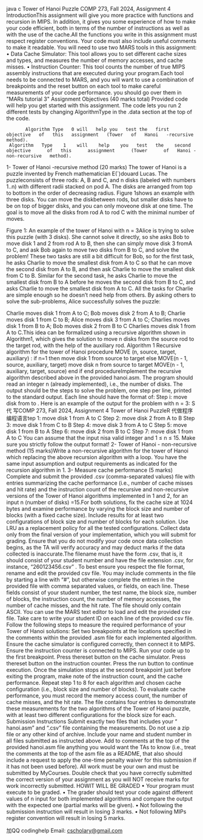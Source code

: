 java c Tower of Hanoi Puzzle COMP 273, Fall 2024, Assignment 4 IntroductionThis assignment will give you more practice with functions and recursion in MIPS. In addition, it gives you some experience of how to make your code efficient, both in terms of the number of instructions as well as with the use of the cache.All the functions you write in this assignment must respect register conventions. Your code must also include useful comments to make it readable. You will need to use two MARS tools in this assignment: • Data Cache Simulator: This tool allows you to set different cache sizes and types, and measures the number of memory accesses, and cache misses. • Instruction Counter: This tool counts the number of true MIPS assembly instructions that are executed during your program.Each tool needs to be connected to MARS, and you will want to use a combination of breakpoints and the reset button on each tool to make careful measurements of your code performance. you should go over them in "MARs tutorial 3" Assignment Objectives (40 marks total) Provided code will help you get started with this assignment. The code lets you run 2 different tests by changing AlgorithmType in the .data section at the top of the code.

           Algorithm Type   0 will   help you   test the   first   objective   of   this   assignment   (Tower   of   Hanoi   -recursive   method).
     Algorithm   Type    1    will    help    you   test   the    second    objective      of   this      assignment      (Tower      of   Hanoi -non-recursive   method).
1- Tower of Hanoi -recursive method (20 marks) The tower of Hanoi is a puzzle invented by French mathematician E(´)douard Lucas. The puzzleconsists of three rods: A, B and C, and n disks (labeled with numbers 1..n) with different radii stacked on pod A. The disks are arranged from top to bottom in the order of decreasing radius. Figure 1shows an example with three disks. You can move the diskbetween rods, but smaller disks have to be on top of bigger disks, and you can only moveone disk at one time. The goal is to move all the disks from rod A to rod C with the minimal number of moves.

Figure 1: An example of the tower of Hanoi with n = 3Alice is trying to solve this puzzle (with 3 disks). She cannot solve it directly, so she asks Bob to move disk 1 and 2 from rod A to B, then she can simply move disk 3 fromA to C, and ask Bob again to move two disks from B to C, and solve the problem! These two tasks are still a bit difficult for Bob, so for the first task, he asks Charlie to move the smallest disk from A to C so that he can move the second disk from A to B, and then ask Charlie to move the smallest disk from C to B. Similar for the second task, he asks Charlie to move the smallest disk from B to A before he moves the second disk from B to C, and asks Charlie to move the smallest disk from A to C. All the tasks for Charlie are simple enough so he doesn’t need help from others. By asking others to solve the sub-problems, Alice successfully solves the puzzle:

Charlie moves disk 1 from A to C;
 Bob   moves   disk   2   from A   to   B;
Charlie moves disk 1 from C to B;
Alice moves disk 3 from A to C;
Charlies moves disk 1 from B to A;
 Bob   moves   disk   2   from   B   to   C
Charlies moves disk 1 from A to C.This idea can be formalized using a recursive algorithm shown in Algorithm1, which gives the solution to move n disks from the source rod to the target rod, with the help of the auxiliary rod. Algorithm 1 Recursive algorithm for the tower of Hanoi procedure MOVE (n, source, target, auxiliary) : if n=1 then move disk 1 from source to target else MOVE(n - 1, source, auxiliary, target) move disk n from source to target MOVE(n - 1, auxiliary, target, source) end if end procedureImplement the recursive algorithm described above in the provided hanoi.asm. The program should read an integer n (already implemented), i.e., the number of disks. The output should be the steps to solve the problem, one step per line, printed to the standard output. Each line should have the format of:
Step i: move disk from to . Here is an example of the output for the problem with n = 3: S代 写COMP 273, Fall 2024, Assignment 4 Tower of Hanoi PuzzleR 代做程序编程语言tep 1: move disk 1 from A to C Step 2: move disk 2 from A to B Step 3: move disk 1 from C to B Step 4: move disk 3 from A to C Step 5: move disk 1 from B to A Step 6: move disk 2 from B to C Step 7: move disk 1 from A to C You can assume that the input nisa valid integer and 1 ≤ n ≤ 15. Make sure you strictly follow the output format! 2- Tower of Hanoi - non-recursive method (15 marks)Write a non-recursive algorithm for the tower of Hanoi which replacing the above recursion algorithm with a loop. You have the same input assumption and output requirements as indicated for the recursion algorithm in 1. 3- Measure cache performance (5 marks) Complete and submit the provided .csv (comma-separated values) file with entries summarizing the cache performance (i.e., number of cache misses and hit rate) and the instruction count of the recursive and non-recursive versions of the Tower of Hanoi algorithms implemented in 1 and 2, for an input n (number of disks) =15.For both solutions, fix the cache size at 1024 bytes and examine performance by varying the block size and number of blocks (with a fixed cache size). Include results for at least two configurations of block size and number of blocks for each solution. Use LRU as a replacement policy for all the tested configurations. Collect data only from the final version of your implementation, which you will submit for grading. Ensure that you do not modify your code once data collection begins, as the TA will verify accuracy and may deduct marks if the data collected is inaccurate.The filename must have the form .csv, that is, it should consist of your student number and have the file extension .csv, for instance, “260123456.csv” . To best ensure you respect the file format, rename and edit the provided csv file. You may include comments in the file by starting a line with “#”, but otherwise complete the entries in the provided file with comma separated values, or fields, on each line. These fields consist of your student number, the test name, the block size, number of blocks, the instruction count, the number of memory accesses, the number of cache misses, and the hit rate. The file should only contain ASCII. You can use the MARS text editor to load and edit the provided csv file. Take care to write your student ID on each line of the provided csv file. Follow the following steps to measure the required performance of your Tower of Hanoi solutions:
     Set two   breakpoints   at the   locations   specified   in the   comments   within the   provided   .asm   file for   each   implemented algorithm.
     Ensure the   cache   simulator   is   configured   correctly, then   connect   it   to   MIPS.
     Ensure the   instruction   counter   is   connected   to   MIPS.
          Run your code   up to the   first   breakpoint.
     Press   thereset   button   on   the   cache   simulator.
     Press   thereset   button   on   the   instruction   counter.
          Press the run   button to continue   execution.
     Once the simulation   stops   at the   second   breakpoint just   before   exiting the   program,   make   note of the   instruction   count, and the cache   performance.
     Repeat step   1 to   8   for   each   algorithm   and   chosen   cache   configuration   (i.e.,   block   size   and   number of   blocks).
To evaluate cache performance, you must record the memory access count, the number of cache misses, and the hit rate. The file contains four entries to demonstrate these measurements for the two algorithms of the Tower of Hanoi puzzle, with at least two different configurations for the block size for each. Submission Instructions Submit exactly two files that includes your “ hanoi.asm” and “.csv” file containing the measurements. Do not use a zip file or any other kind of archive. Include your name and student number in all files submitted as instructed above. Add to comments at the top of the provided hanoi.asm file anything you would want the TAs to know (i.e., treat the comments at the top of the asm file as a README, that also should include a request to apply the one-time penalty waiver for this submission if it has not been used before). All work must be your own and must be submitted by MyCourses. Double check that you have correctly submitted the correct version of your assignment as you will NOT receive marks for work incorrectly submitted. HOWIT WILL BE GRADED • Your program must execute to be graded. • The grader should test your code against different values of n input for both implemented algorithms and compare the output with the expected one (partial marks will be given). • Not following the submission instruction will result in losing 3 marks. • Not following MIPs register convention will result in losing 5 marks.

   加QQ codinghelp Email: cscholary@gmail.com
